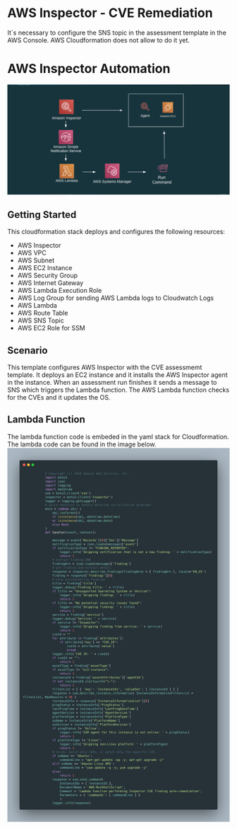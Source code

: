 # AWS Inspector - CVE Remediation

It´s necessary to configure the SNS topic in the assessment template in the AWS Console. AWS Cloudformation does not allow to do it yet.

# AWS Inspector Automation

![alt text](./inspector.png)

## Getting Started

This cloudformation stack deploys and configures the following resources:

* AWS Inspector
* AWS VPC
* AWS Subnet
* AWS EC2 Instance
* AWS Security Group
* AWS Internet Gateway
* AWS Lambda Execution Role
* AWS Log Group for sending AWS Lambda logs to Cloudwatch Logs
* AWS Lambda
* AWS Route Table
* AWS SNS Topic
* AWS EC2 Role for SSM

## Scenario

This template configures AWS Inspector with the CVE assessmemt template. It deploys an EC2 instance and it installs the AWS Inspector agent in the instance.
When an assessment run finishes it sends a message to SNS which triggers the Lambda function. 
The AWS Lambda function checks for the CVEs and it updates the OS.


## Lambda Function

The lambda function code is embeded in the yaml stack for Cloudformation. The lambda code can be found in the image below.
![alt text](./lambda.png)

